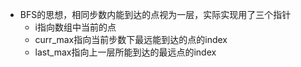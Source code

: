 - BFS的思想，相同步数内能到达的点视为一层，实际实现用了三个指针
  - i指向数组中当前的点
  - curr_max指向当前步数下最远能到达的点的index
  - last_max指向上一层所能到达的最远点的index
